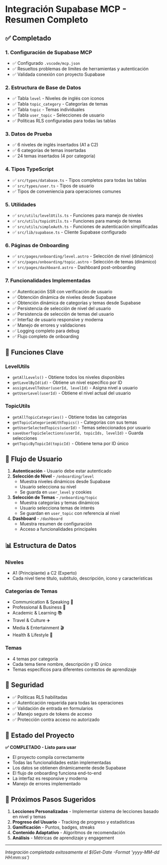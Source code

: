 # Integración Supabase MCP - Resumen Completo

## ✅ Completado

### 1. Configuración de Supabase MCP

- ✅ Configurado `.vscode/mcp.json`
- ✅ Resueltos problemas de límites de herramientas y autenticación
- ✅ Validada conexión con proyecto Supabase

### 2. Estructura de Base de Datos

- ✅ Tabla `level` - Niveles de inglés con iconos
- ✅ Tabla `topic_category` - Categorías de temas
- ✅ Tabla `topic` - Temas individuales
- ✅ Tabla `user_topic` - Selecciones de usuario
- ✅ Políticas RLS configuradas para todas las tablas

### 3. Datos de Prueba

- ✅ 6 niveles de inglés insertados (A1 a C2)
- ✅ 6 categorías de temas insertadas
- ✅ 24 temas insertados (4 por categoría)

### 4. Tipos TypeScript

- ✅ `src/types/database.ts` - Tipos completos para todas las tablas
- ✅ `src/types/user.ts` - Tipos de usuario
- ✅ Tipos de conveniencia para operaciones comunes

### 5. Utilidades

- ✅ `src/utils/levelUtils.ts` - Funciones para manejo de niveles
- ✅ `src/utils/topicUtils.ts` - Funciones para manejo de temas
- ✅ `src/utils/simpleAuth.ts` - Funciones de autenticación simplificadas
- ✅ `src/lib/supabase.ts` - Cliente Supabase configurado

### 6. Páginas de Onboarding

- ✅ `src/pages/onboarding/level.astro` - Selección de nivel (dinámico)
- ✅ `src/pages/onboarding/topic.astro` - Selección de temas (dinámico)
- ✅ `src/pages/dashboard.astro` - Dashboard post-onboarding

### 7. Funcionalidades Implementadas

- ✅ Autenticación SSR con verificación de usuario
- ✅ Obtención dinámica de niveles desde Supabase
- ✅ Obtención dinámica de categorías y temas desde Supabase
- ✅ Persistencia de selección de nivel del usuario
- ✅ Persistencia de selección de temas del usuario
- ✅ Interfaz de usuario responsive y moderna
- ✅ Manejo de errores y validaciones
- ✅ Logging completo para debug
- ✅ Flujo completo de onboarding

## 🔧 Funciones Clave

### LevelUtils

- `getAllLevels()` - Obtiene todos los niveles disponibles
- `getLevelById(id)` - Obtiene un nivel específico por ID
- `assignLevelToUser(userId, levelId)` - Asigna nivel a usuario
- `getUserLevel(userId)` - Obtiene el nivel actual del usuario

### TopicUtils

- `getAllTopicCategories()` - Obtiene todas las categorías
- `getTopicCategoriesWithTopics()` - Categorías con sus temas
- `getUserSelectedTopics(userId)` - Temas seleccionados por usuario
- `saveUserTopicSelections(userId, topicIds, levelId)` - Guarda selecciones
- `getTopicByTopicId(topicId)` - Obtiene tema por ID único

## 🎯 Flujo de Usuario

1. **Autenticación** - Usuario debe estar autenticado
2. **Selección de Nivel** - `/onboarding/level`
   - Muestra niveles dinámicos desde Supabase
   - Usuario selecciona su nivel
   - Se guarda en `user_level` y cookies
3. **Selección de Temas** - `/onboarding/topic`
   - Muestra categorías y temas dinámicos
   - Usuario selecciona temas de interés
   - Se guardan en `user_topic` con referencia al nivel
4. **Dashboard** - `/dashboard`
   - Muestra resumen de configuración
   - Acceso a funcionalidades principales

## 📊 Estructura de Datos

### Niveles

- A1 (Principiante) a C2 (Experto)
- Cada nivel tiene título, subtítulo, descripción, icono y características

### Categorías de Temas

- Communication & Speaking 💬
- Professional & Business 💼
- Academic & Learning 📚
- Travel & Culture ✈️
- Media & Entertainment 🎬
- Health & Lifestyle 🏥

### Temas

- 4 temas por categoría
- Cada tema tiene nombre, descripción y ID único
- Temas específicos para diferentes contextos de aprendizaje

## 🔐 Seguridad

- ✅ Políticas RLS habilitadas
- ✅ Autenticación requerida para todas las operaciones
- ✅ Validación de entrada en formularios
- ✅ Manejo seguro de tokens de acceso
- ✅ Protección contra acceso no autorizado

## 🚀 Estado del Proyecto

**✅ COMPLETADO - Listo para usar**

- El proyecto compila correctamente
- Todas las funcionalidades están implementadas
- Los datos se obtienen dinámicamente desde Supabase
- El flujo de onboarding funciona end-to-end
- La interfaz es responsive y moderna
- Manejo de errores implementado

## 🎉 Próximos Pasos Sugeridos

1. **Lecciones Personalizadas** - Implementar sistema de lecciones basado en nivel y temas
2. **Progreso del Usuario** - Tracking de progreso y estadísticas
3. **Gamificación** - Puntos, badges, streaks
4. **Contenido Adaptativo** - Algoritmos de recomendación
5. **Análisis** - Métricas de aprendizaje y engagement

---

_Integración completada exitosamente el $(Get-Date -Format 'yyyy-MM-dd HH:mm:ss')_
